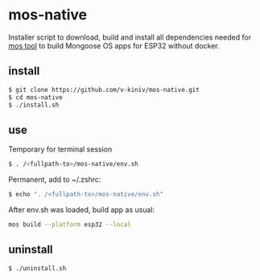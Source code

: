 # mos-native

Installer script to download, build and install all dependencies needed for [mos tool](https://github.com/mongoose-os/mos) to build Mongoose OS apps for ESP32 without docker.

## install
```bash
$ git clone https://github.com/v-kiniv/mos-native.git
$ cd mos-native
$ ./install.sh
```

## use
Temporary for terminal session
```bash
$ . /<fullpath-to>/mos-native/env.sh
```

Permanent, add to ~/.zshrc:
```bash
$ echo ". /<fullpath-to>/mos-native/env.sh"
```

After env.sh was loaded, build app as usual:
```bash
mos build --platform esp32 --local
```

## uninstall
```bash
$ ./uninstall.sh
```
